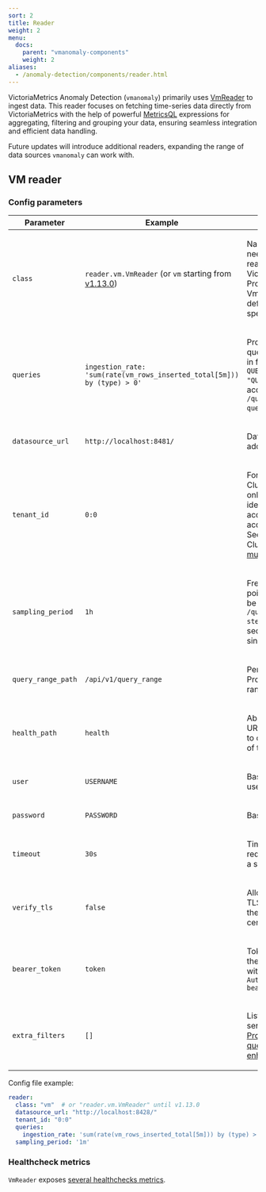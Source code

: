 ```yaml
---
sort: 2
title: Reader
weight: 2
menu:
  docs:
    parent: "vmanomaly-components"
    weight: 2
aliases:
  - /anomaly-detection/components/reader.html
---
```

<!--
There are 4 sources available to read data into VM Anomaly Detection from: VictoriaMetrics, (ND)JSON file, QueryRange, or CSV file. Depending on the data source, different parameters should be specified in the config file in the `reader` section.
-->

VictoriaMetrics Anomaly Detection (`vmanomaly`) primarily uses [VmReader](#vm-reader) to ingest data. This reader focuses on fetching time-series data directly from VictoriaMetrics with the help of powerful [MetricsQL](../../MetricsQL.md) expressions for aggregating, filtering and grouping your data, ensuring seamless integration and efficient data handling.

Future updates will introduce additional readers, expanding the range of data sources `vmanomaly` can work with.


## VM reader

### Config parameters

<table class="params">
    <thead>
        <tr>
            <th>Parameter</th>
            <th>Example</th>
            <th>Description</th>  
        </tr>
    </thead>
    <tbody>
        <tr>
            <td>

`class`
            </td>
            <td>

`reader.vm.VmReader` (or `vm` starting from [v1.13.0](../CHANGELOG.md#v1130))
            </td>
            <td>

Name of the class needed to enable reading from VictoriaMetrics or Prometheus. VmReader is the default option, if not specified.
            </td>
        </tr>
        <tr>
            <td>

`queries`
            </td>
            <td>

`ingestion_rate: 'sum(rate(vm_rows_inserted_total[5m])) by (type) > 0'`
            </td>
            <td>

PromQL/MetricsQL query to select data in format: `QUERY_ALIAS: "QUERY"`. As accepted by `/query_range?query=%s`.
            </td>
        </tr>
        <tr>
            <td>

`datasource_url`
            </td>
            <td>

`http://localhost:8481/`
            </td>
            <td>

Datasource URL address
            </td>
        </tr>
        <tr>
            <td>

`tenant_id`
            </td>
            <td>

`0:0`
            </td>
            <td>

For VictoriaMetrics Cluster version only, tenants are identified by accountID or accountID:projectID. See VictoriaMetrics Cluster [multitenancy docs](../../Cluster-VictoriaMetrics.md#multitenancy)
            </td>
        </tr>
        <tr>
            <td>

`sampling_period`
            </td>
            <td>

`1h`
            </td>
            <td>

Frequency of the points returned. Will be converted to `/query_range?step=%s` param (in seconds). **Required** since [v1.9.0](../CHANGELOG.md#v190).
            </td>
        </tr>
        <tr>
            <td>

`query_range_path`
            </td>
            <td>

`/api/v1/query_range`
            </td>
            <td>

Performs PromQL/MetricsQL range query
            </td>
        </tr>
        <tr>
            <td>

`health_path`
            </td>
            <td>

`health`
            </td>
            <td>

Absolute or relative URL address where to check availability of the datasource.
            </td>
        </tr>
        <tr>
            <td>

`user`
            </td>
            <td>

`USERNAME`
            </td>
            <td>

BasicAuth username
            </td>
        </tr>
        <tr>
            <td>

`password`
            </td>
            <td>

`PASSWORD`
            </td>
            <td>

BasicAuth password
            </td>
        </tr>
        <tr>
            <td>

`timeout`
            </td>
            <td>

`30s`
            </td>
            <td>

Timeout for the requests, passed as a string
            </td>
        </tr>
        <tr>
            <td>

`verify_tls`
            </td>
            <td>

`false`
            </td>
            <td>

Allows disabling TLS verification of the remote certificate.
            </td>
        </tr>
        <tr>
            <td>

`bearer_token`
            </td>
            <td>

`token`
            </td>
            <td>

Token is passed in the standard format with header: `Authorization: bearer {token}`
            </td>
        </tr>
        <tr>
            <td>

`extra_filters`
            </td>
            <td>

`[]`
            </td>
            <td>

List of strings with series selector. See: [Prometheus querying API enhancements](../../README.md##prometheus-querying-api-enhancements)
            </td>
        </tr>
    </tbody>
</table>

Config file example:

```yaml
reader:
  class: "vm"  # or "reader.vm.VmReader" until v1.13.0
  datasource_url: "http://localhost:8428/"
  tenant_id: "0:0"
  queries:
    ingestion_rate: 'sum(rate(vm_rows_inserted_total[5m])) by (type) > 0'
  sampling_period: '1m'
```

### Healthcheck metrics

`VmReader` exposes [several healthchecks metrics](./monitoring.md#reader-behaviour-metrics).
